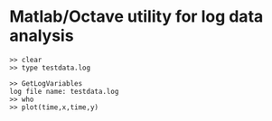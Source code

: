 Matlab/Octave utility for log data analysis
=======

```
>> clear
>> type testdata.log

>> GetLogVariables
log file name: testdata.log
>> who
>> plot(time,x,time,y)
```